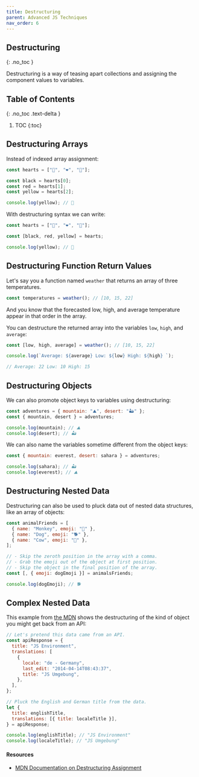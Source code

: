 ```yaml
---
title: Destructuring
parent: Advanced JS Techniques
nav_order: 6
---
```


<!--prettier-ignore-start-->
## Destructuring 
{: .no_toc }

Destructuring is a way of teasing apart collections and assigning the component values to variables.

## Table of Contents
{: .no_toc .text-delta }  

1. TOC
{:toc}

<!--prettier-ignore-end-->

## Destructuring Arrays

Instead of indexed array assignment:

```javascript
const hearts = ["🖤", "❤️", "💛"];

const black = hearts[0];
const red = hearts[1];
const yellow = hearts[2];

console.log(yellow); // 💛
```

With destructuring syntax we can write:

```javascript
const hearts = ["🖤", "❤️", "💛"];

const [black, red, yellow] = hearts;

console.log(yellow); // 💛
```

## Destructuring Function Return Values

Let's say you a function named `weather` that returns an array of three temperatures.

```javascript
const temperatures = weather(); // [10, 15, 22]
```

And you know that the forecasted low, high, and average temperature appear in that order in the array.

You can destructure the returned array into the variables `low`, `high`, and `average`:

```javascript
const [low, high, average] = weather(); // [10, 15, 22]

console.log(`Average: ${average} Low: ${low} High: ${high} `);

// Average: 22 Low: 10 High: 15
```

## Destructuring Objects

We can also promote object keys to variables using destructuring:

```javascript
const adventures = { mountain: "⛰️", desert: "🏜️" };
const { mountain, desert } = adventures;

console.log(mountain); // ⛰️
console.log(desert); // 🏜️
```

We can also name the variables sometime different from the object keys:

```javascript
const { mountain: everest, desert: sahara } = adventures;

console.log(sahara); // 🏜️
console.log(everest); // ⛰️
```

## Destructuring Nested Data

Destructuring can also be used to pluck data out of nested data structures, like an array of objects:

```javascript
const animalFriends = [
  { name: "Monkey", emoji: "🐒" },
  { name: "Dog", emoji: "🐕" },
  { name: "Cow", emoji: "🐄" },
];

// - Skip the zeroth position in the array with a comma.
// - Grab the emoji out of the object at first position.
// - Skip the object in the final position of the array.
const [, { emoji: dogEmoji }] = animalsFriends;

console.log(dogEmoji); // 🐕
```

## Complex Nested Data

This example from [the MDN](https://developer.mozilla.org/en-US/docs/Web/JavaScript/Reference/Operators/Destructuring_assignment#Nested_object_and_array_destructuring) shows the destructuring of the kind of object you might get back from an API:

```javascript
// Let's pretend this data came from an API.
const apiResponse = {
  title: "JS Environment",
  translations: [
    {
      locale: "de - Germany",
      last_edit: "2014-04-14T08:43:37",
      title: "JS Umgebung",
    },
  ],
};

// Pluck the English and German title from the data.
let {
  title: englishTitle,
  translations: [{ title: localeTitle }],
} = apiResponse;

console.log(englishTitle); // "JS Environment"
console.log(localeTitle); // "JS Umgebung"
```

#### Resources

- [MDN Documentation on Destructuring Assignment](https://developer.mozilla.org/en-US/docs/Web/JavaScript/Reference/Operators/Destructuring_assignment)
